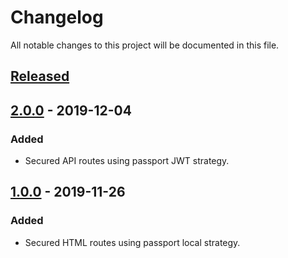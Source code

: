 # Changelog

All notable changes to this project will be documented in this file.

## [Released](https://github.com/sdanyalk/auth-project-two/releases)

## [2.0.0]() - 2019-12-04

### Added
- Secured API routes using passport JWT strategy.

## [1.0.0](https://github.com/sdanyalk/auth-project-two/releases/tag/v1.0.0) - 2019-11-26

### Added
- Secured HTML routes using passport local strategy.
